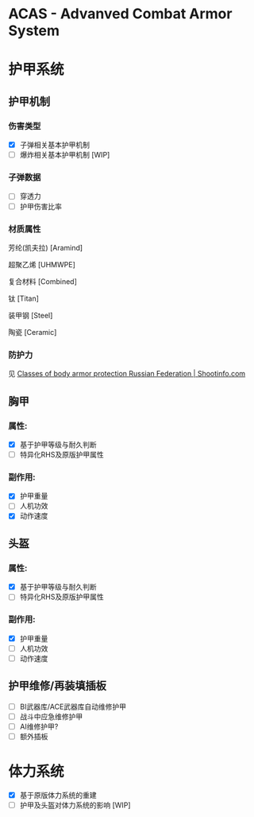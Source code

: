 # ACAS - Advanved Combat Armor System

# 护甲系统

## 护甲机制

### 伤害类型

* [X] 子弹相关基本护甲机制
* [ ] 爆炸相关基本护甲机制 [WIP]

### 子弹数据

* [ ] 穿透力
* [ ] 护甲伤害比率

### 材质属性

芳纶(凯夫拉) [Aramind]

超聚乙烯      [UHMWPE]

复合材料      [Combined]

钛                [Titan]

装甲钢         [Steel]

陶瓷            [Ceramic]

### 防护力

见 [Classes of body armor protection Russian Federation | Shootinfo.com](https://shootinfo.com/classes-of-body-armor-protection-in-the-russian-federation/)

## 胸甲

### 属性:

* [X] 基于护甲等级与耐久判断
* [ ] 特异化RHS及原版护甲属性

### 副作用:

* [X] 护甲重量
* [ ] 人机功效
* [X] 动作速度

## 头盔

### 属性:

* [X] 基于护甲等级与耐久判断
* [ ] 特异化RHS及原版护甲属性

### 副作用:

* [X] 护甲重量
* [ ] 人机功效
* [ ] 动作速度

## 护甲维修/再装填插板

* [ ] BI武器库/ACE武器库自动维修护甲
* [ ] 战斗中应急维修护甲
* [ ] AI维修护甲?
* [ ] 额外插板

# 体力系统

* [X] 基于原版体力系统的重建
* [ ] 护甲及头盔对体力系统的影响 [WIP]
